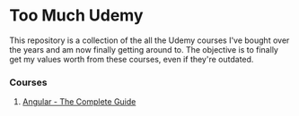 # Too Much Udemy

This repository is a collection of the all the Udemy courses I've bought over the years and am now finally getting around to. The objective is to finally get my values worth from these courses, even if they're outdated.

### Courses

1. [Angular - The Complete Guide](https://www.udemy.com/course/the-complete-guide-to-angular-2/)